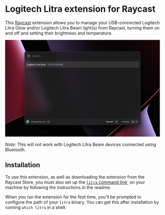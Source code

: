 # Logitech Litra extension for Raycast

This [Raycast](https://www.raycast.com/) extension allows you to manage your USB-connected Logitech Litra Glow and/or Logitech Litra Beam light(s) from Raycast, turning them on and off and setting their brightness and temperature.

![Screenshot](screenshot.png?raw=true)

*Note*: This will not work with Logitech Litra Beam devices connected using Bluetooth.

## Installation

To use this extension, as well as downloading the extension from the Raycast Store, you must also set up the [`litra` command line`](https://github.com/timrogers/litra-rs) on your machine by following the instructions in the readme.

When you run the extension for the first time, you'll be prompted to configure the path of your `litra` binary. You can get this after installation by running `which litra` in a shell.